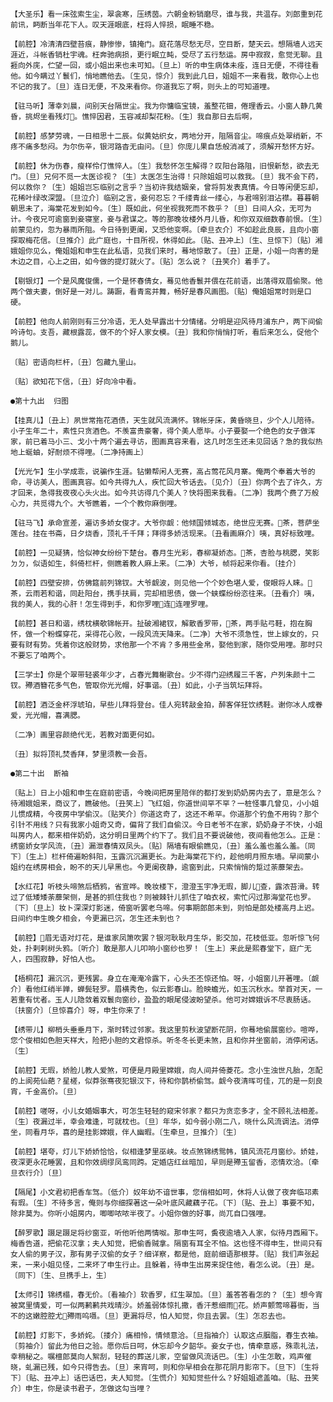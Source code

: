 <!-- { "loadSidebar": true } -->
    【大圣乐】看一床弦索生尘，翠衾寒，压绣茵。六朝金粉销磨尽，谁与我，共温存。刘郎重到花前讯，眄断当年花下人。叹天涯眼底，枉将人悴损，眠睡不稳。

    【前腔】冷清清四壁苔痕，静惨惨，镇掩门。庭花落尽愁无尽，空目断，楚天云。想隔墙人远天涯近，斗帐香销杜宇魂。枉奔驰病损，更行眠立盹，受尽了五行愁运。房中寂寂，愈觉无聊。且捱向外庑，伫望一回，或小姐出来也未可知。〔旦上〕听的申生病体未痊，连日无便，不得往看他。如今瞒过丫鬟们，悄地瞧他去。〔生见，惊介〕我到此几日，姐姐不一来看我，敢你心上也不记的我了。〔旦〕连日无便，不及来看你。你道我忘了啊，则头上的可知道哩。

    【驻马听】薄幸刘晨，间别天台隔世尘。我为你慵临宝镜，羞整花钿，倦理香云。小窗人静几黄昏，挑烬坐看残灯。憔悴因君，玉容减却梨花粉。〔生〕我自那日去后啊，

    【前腔】感梦劳魂，一日相思十二辰。似黄姑织女，两地分开，阻隔音尘。啼痕点处翠绡新，不疼不痛多愁闷。为尔伤辛，银河路杳无由问。〔旦〕你庞儿果自恁般消减了，须解开愁怀方好。

    【前腔】休为伤春，瘦样伶仃憔悴人。〔生〕我愁怀怎生解得？叹阳台路阻，旧恨新愁，欲去无门。〔旦〕兄何不觅一太医诊视？〔生〕太医怎生治得！只除姐姐可以救我。〔旦〕我不会下药，何以救你？〔生〕姐姐岂忘临别之言乎？当初许我结姻亲，曾将剪发表真情。今日等闲便忘却，花稀叶绿改深盟。〔旦泣介〕临别之言，妾何忍忘？千缕青丝一缕心，与君啼别泪沾襟。暮暮朝朝思未了，海棠花发到如今。〔生〕既如此，何坐视我死而不救乎？〔旦〕日间人众，无可为计。今夜兄可逾窗到妾寝室，妾与君谋之。等的那晚妆楼外月儿昏，和你双双细数春前恨。〔生〕前蒙见约，忽为暴雨所阻。今日待到更阑，又恐他变啊。〔牵旦衣介〕不如趁此良辰，且向小窗探取梅花信。〔旦推介〕此广庭也，十目所视，休得如此。〔贴、丑冲上〕〔生、旦惊下〕〔贴〕湘娥姐你见么，俺姐姐和申生在此私语，见我们来时，蓦地惊散了。〔丑〕正是，小姐一向害的是木边之目，心上之田，如今做的提灯就火了。〔贴〕怎么说？〔丑笑介〕着手了。

    【剔银灯】一个是风魔俊儒，一个是怀春倩女，蓦见他香鬟并偎在花前语，出落得双眉偷聚。他两个做夫妻，倒好是一对儿。踌蹰，看青鸾并舞，畅好是春风画图。〔贴〕俺姐姐常时则是口硬。

    【前腔】他向人前刚则有三分冷语，无人处早露出十分情绪。分明是迎风待月浦东户，两下间偷吟诗句。支吾，藏根露蕊，做不的个好人家女模。〔丑〕我和你悄悄打听，看后来怎么，促他个鹅儿。

    〔贴〕密语向栏杆，〔丑〕包藏九里山。

    〔贴〕欲知花下信，〔丑〕好向冷中看。

    ●第十九出  归图

    【挂真儿】〔丑上〕夙世常拖花酒债，天生就风流满怀。锦帐牙床，黄昏晓旦，少个人儿陪待。小子生年二十，素性只贪酒色。不羡富贵豪奢，得个美人愿毕。小子要娶一个绝色的女子做浑家，前已着马小三、戈小十两个遍去寻访，图画真容来看，这几时怎生还未见回话？急的我似热地上蜒蚰，好耐烦不得哩。〔二净持画上〕

    【光光乍】生小学成乖，说骗作生涯。钻懒帮闲人无赛，高占莺花风月寨。俺两个奉着大爷的命，寻访美人，图画真容。如今共得九人，疾忙回大爷话去。〔见介〕〔丑〕你两个去了许久，方才回来，急得我夜夜心头火出。如今共访得几个美人？快将图来我看。〔二净〕我两个费了万般心力，共觅得九个。大爷瞧着，一个个教你麻倒哩。

    【驻马飞】承命宣差，遍访多娇女俊才。大爷你觑：他倾国倾城态，绝世应无赛。茶，菩萨坐莲台。挂在书斋，日夕烧香，顶礼千千拜；拜得多娇活现来。〔丑看画麻介〕咦，真好标致哩。

    【前腔】一见疑猜，恰似神女纷纷下楚台。春月生光彩，春柳凝娇态。茶，杏脸与桃腮，笑影ㄉㄉ，似语如生，斜倚栏杆，侧瞧着教人麻上来。〔二净〕大爷，帧将起来你看。〔挂介〕

    【前腔】四壁安排，仿佛筵前列锦钗。大爷觑波，则见他一个个妙色堪人爱，俊眼将人睐。茶，云雨若和谐，同赴阳台，携手扶肩，完却相思债，做一个蛱蝶纷纷恣往来。〔丑看介〕咦，我的美人，我的心肝！怎生得到手，和你罗哩连连哩罗哩。

    【前腔】甚日和谐，绣枕横欹锦帐开。扯破湘裙钗，解散香罗带，茶，两手贴弓鞋，抱在胸怀，做一个粉蝶穿花，采得花心败，一段风流天降来。〔二净〕大爷不须急性，世上嫁女的，只要有财有势。凭着你这般财势，求他那一个不肯？多用些金帛，娶他到家，随你受用哩。那时只不要忘了咱两个。

    【三学士】你是个翠带轻裘年少才，占春光舞榭歌台。少不得门迎绣履三千客，户列朱颜十二钗。殢酒簪花多气色，管取你光光帽，好事谐。〔丑〕如此，小子当筑坛拜将。

    【前腔】酒泛金杯浮琥珀，早些儿拜将登台。佳人宛转敲金拍，醉客佯狂饮绣鞋。谢你冰人成眷爱，光光帽，喜满腮。

    〔二净〕画里容颜绝代无，若教对面更何如。

    〔丑〕拟将顶礼焚香拜，梦里须教一会吾。

    ●第二十出  断袖

    〔贴上〕日上小姐和申生在庭前密语，今晚间把房里陪伴的都打发到奶奶房内去了，意是怎么？待湘娥姐来，商议了，瞧破他。〔丑笑上〕飞红姐，你道世间罕不罕？一桩怪事几曾见，小小姐儿惯成精，今夜房中学偷汉。〔贴笑介〕你道这奇了，这还不希罕。你道那个钓鱼不用钩？那个引针不用线？只有我家小姐奇又奇，偏背了我们自偷汉。今日老爷不在家，奶奶身子不快，小姐叫房内人，都来相伴奶奶，这分明日里两个约下了。我们且不要说破他，夜间看他怎么。正是：绣窗娇女学风流，〔丑〕漏泄春情双凤头。〔贴〕隔墙有眼偷瞧见，〔丑〕羞么羞也羞么羞。〔同下〕〔生上〕栏杆倚遍盼斜阳，玉露沉沉漏更长。为赴海棠花下约，趁他明月照东墙。早间蒙小姐约在绣房相会，盼不的天儿早黑也。今更阑夜静，逾窗到此，只索悄悄的踅过荼蘼架去。

    【水红花】听枝头啼煞后栖鸦，省宣哗。晚妆楼下，澄澄玉宇净无瑕，脚儿查，露浓苔滑。转过了低矮矮荼蘼架侧，是甚的抓住我也？则被棘针儿抓住了咱衣衩，索忙闪过那海堂花也罗。〔下〕〔旦上〕妆ト深深灯影迷，倚窗听罢老乌啼。何事期郎郎未到，则怕是郎处楼高月上迟。日间约申生晚夕相会，今更漏已沉，怎生还未到也？

    【前腔】眉无语对灯花，是谁家凤箫吹罢？银河耿耿月生华，影交加，花枝低亚。忽听惊飞何处，扑剌剌树头鸦。〔听介〕敢是那人儿叩响小窗纱也罗！〔生上〕来此是熙春堂下，庭广无人，四围寂静，好怕人也。

    【梧桐花】漏沉沉，更残罢。身立在淹淹冷露下，心头丕丕惊还怕。呀，小姐窗儿开著哩。〔觑介〕看他红绡半亸，蝉鬓轻罗。眉横秀色，似云影春山。脸映蟾光，如玉沉秋水。举首对天，一若重有忧者。玉人儿隐敛着双鬟向窗纱，盈盈的眼尾侵波盼望杀。他可对嫦娥诉不尽衷肠话。〔扶窗介〕〔旦惊喜介〕呀，申生你来了！

    【绣带儿】柳梢头垂垂月下，渐时转过邻家。我这里剪秋波望断花阴，你蓦地偷展窗纱。喧哗，您个俊相如色胆天样大，险把小胆的文君惊杀。听冬冬长更未煞，且和你并坐窗前，消停闲话。〔生〕

    【前腔】无瑕，娇脸儿教人爱煞，可便是月殿里嫦娥，向人间并倚菱花。念小生浊世凡胎，怎配的上阆苑仙葩？星槎，似莽张骞夜犯银汉下，待和你鹊桥偷驾。觑今夜清晖可佳，兀的是一刻良宵，千金高价。〔旦〕

    【前腔】嗟呀，小儿女婚姻事大，可怎生轻轻的窥宋邻家？都只为贪恋多才，全不顾礼法相差。〔生〕夜漏过半，幸会难逢，可就枕也。〔旦〕年华，如今弱小刚二八，晓什么风流调法。消停坐，同看月华，喜的是挂影嫦娥，伴人幽暇。〔生牵旦，旦推介〕〔生〕

    【前腔】堪夸，灯儿下娇娇恰恰，似相逢梦里巫峡。妆点煞锦绣鸳帏，镇风流花月窗纱。娇娃，夜深更永花睡罢，且和你效绸缪凤鸾同跨。定婚店红丝暗加，早则是殢玉留香，恣情欢洽。〔牵旦衣行介〕〔旦〕

    【隔尾】小文君初把香车驾。〔低介〕奴年幼不谙世事，您俏相如呵，休将人认做了夜奔临邛素有瑕。〔生〕不待多言，俺则与你细探著这一朵叶底风藏藕子花。〔下〕〔贴、丑上〕事要不知，除非莫为。你听小姐房内，唧唧哝哝半夜了。小姐你做的好事，尚兀自口强哩。

    【醉罗歌】蹑足蹑足将纱窗亚，听他听他两情呶。那申生呵，夤夜逾墙入人家，似待月西厢下。梅香告道，把偷花汉拿；夫人知觉，把偷香贼拿。隔窗有耳全不怕。这也怪不得申生，世间只有女人偷的男子汉，那有男子汉偷的女子？细详察，都是他，庭前细语那根芽。〔贴〕我们声张起来，一来小姐见怪，二来坏了申生行止。且躲着，待申生出房来捉住他，看怎么说。〔丑〕是。〔同下〕〔生、旦携手上，生〕

    【太师引】锦绣榻，春无价。〔看袖介〕软香罗，红生翠加。〔旦〕羞答答看怎的？〔生〕想今宵被窝里情爱，可一似两鹣鹣共戏晴沙。娇羞弱体惊扎撒，香汗惹细雨花。娇声颤莺啼暮衙，当不的这嫩腔腔尤殢雨呜嗫。〔旦〕更漏将尽，怕人知觉，你且去罢。〔生〕怎忍去也。

    【前腔】灯影下，多娇姹。〔搂介〕痛相怜，情倾意洽。〔旦指袖介〕认取这点胭脂，春生衣袖。〔剪袖介〕留此为他日之验。愿你后日呵，休忘却今夕韶华。妾女子也，情牵意惑，殊乖礼法，幸稍秘之。嘱檀郎莫向人絮刮，轻轻的葬送儿家，空留做风流话巴。〔生〕小生怎敢，鸡声催晓，虬漏已残，如今只得告去。〔旦〕来宵呵，则和你早相会在那花阴月影帘下。〔旦下〕〔生将下〕〔贴、丑冲上〕话巴话巴，夫人知觉。〔生慌介〕知知觉些什么？好姐姐遮盖咱。〔贴、丑笑介〕申生，你是读书君子，怎做这勾当哩？

